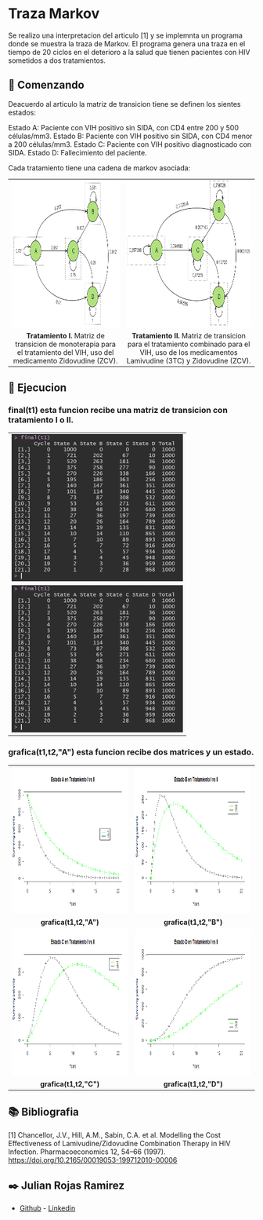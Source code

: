 # Traza Markov

Se realizo una interpretacion del articulo [1] y se implemnta un programa donde se muestra la traza de Markov.
El programa genera una traza en el tiempo de 20 ciclos en el deterioro a la salud que tienen 
pacientes con HIV sometidos a dos tratamientos. 

## 🔬 Comenzando 

Deacuerdo al articulo la matriz de transicion tiene se definen los sientes estados:

Estado A: Paciente con VIH positivo sin SIDA, con CD4 entre 200 y 500 células/mm3.
Estado B: Paciente con VIH positivo sin SIDA, con CD4 menor a 200 células/mm3.
Estado C: Paciente con VIH positivo diagnosticado con SIDA.
Estado D: Fallecimiento del paciente.

Cada tratamiento tiene una cadena de markov asociada:

<table style="text-align:center;">
  <tr>
      <td><center> <img width="350" height="300" src="https://github.com/julian936/Markov_papper/blob/master/images/T1.PNG"></center></td>
      <td> <img width="350" height="300" src="https://github.com/julian936/Markov_papper/blob/master/images/T2.PNG"></td>
   </tr> 
   <tr>
      <td><b>Tratamiento I.</b> Matriz de transicion de monoterapia para el tratamiento del VIH, uso del medicamento Zidovudine (ZCV).</td>
      <td><b>Tratamiento II.</b> Matriz de transicion para el tratamiento combinado para el VIH, uso de los medicamentos Lamivudine (3TC) y Zidovudine (ZCV).</td>
  </tr>
</table>


## 🚀 Ejecucion
### final(t1) esta funcion recibe una matriz de transicion con tratamiento I o II.

<table style="text-align:center;">
  <tr>
      <td><center> <img width="350" height="300" src="https://github.com/julian936/Markov_papper/blob/master/images/st1.PNG"></center></td>
   </tr> 
   <tr>
      <td> <img width="350" height="300" src="https://github.com/julian936/Markov_papper/blob/master/images/st1.PNG"></td>
  </tr>
</table>


### grafica(t1,t2,"A") esta funcion recibe dos matrices y un estado.



<table style="text-align:center;">
  <tr>
      <td> <img width="500" height="300" src="https://github.com/julian936/Markov_papper/blob/master/images/RplotA.png"></td>
      <td> <img width="500" height="300" src="https://github.com/julian936/Markov_papper/blob/master/images/RplotB.png"></td>
   </tr> 
   <tr>
      <td><b>grafica(t1,t2,"A")</b>   </td>
      <td><b>grafica(t1,t2,"B")</b>   </td>
  </tr>
  <tr>
      <td> <img width="500" height="300" src="https://github.com/julian936/Markov_papper/blob/master/images/RplotC.png"></td>
      <td> <img width="500" height="300" src="https://github.com/julian936/Markov_papper/blob/master/images/RplotD.png"></td>
   </tr> 
   <tr>
      <td><b>grafica(t1,t2,"C")</b>   </td>
      <td><b>grafica(t1,t2,"D")</b>   </td>
  </tr>
</table>


## 📚 Bibliografia

 [1] Chancellor, J.V., Hill, A.M., Sabin, C.A. et al. Modelling the Cost Effectiveness of Lamivudine/Zidovudine Combination Therapy in HIV Infection. Pharmacoeconomics 12, 54–66 (1997). https://doi.org/10.2165/00019053-199712010-00006
 
 

## ✒️ Julian Rojas Ramirez 

- [Github](https://github.com/julian936) - [Linkedin](https://www.linkedin.com/in/julian-rojas-ramirez-040a2552/)

